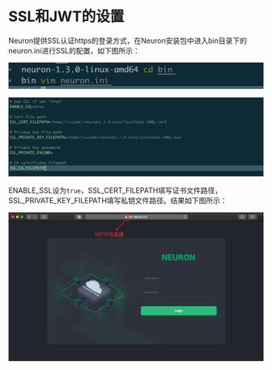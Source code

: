 # SSL和JWT的设置

Neuron提供SSL认证https的登录方式，在Neuron安装包中进入bin目录下的neuron.ini进行SSL的配置，如下图所示：

![commands](./assets/commands.png)

![ssl](./assets/ssl.png)

ENABLE_SSL设为`true`，SSL_CERT_FILEPATH填写证书文件路径，SSL_PRIVATE_KEY_FILEPATH填写私钥文件路径。结果如下图所示：

![https](./assets/https.png)
